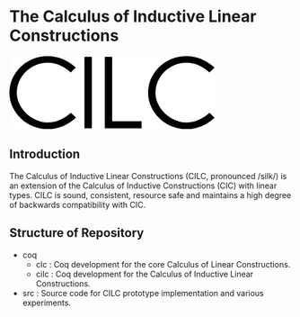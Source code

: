 # The Calculus of Inductive Linear Constructions

![logo](/imgs/logo.png)

## Introduction

The Calculus of Inductive Linear Constructions (CILC, pronounced /silk/) is an extension of the Calculus of Inductive Constructions (CIC) with linear types. CILC is sound, consistent, resource safe and maintains a high degree of backwards compatibility with CIC.

## Structure of Repository

* coq
    * clc : Coq development for the core Calculus of Linear Constructions.
    * cilc : Coq development for the Calculus of Inductive Linear Constructions.
* src : Source code for CILC prototype implementation and various experiments.
